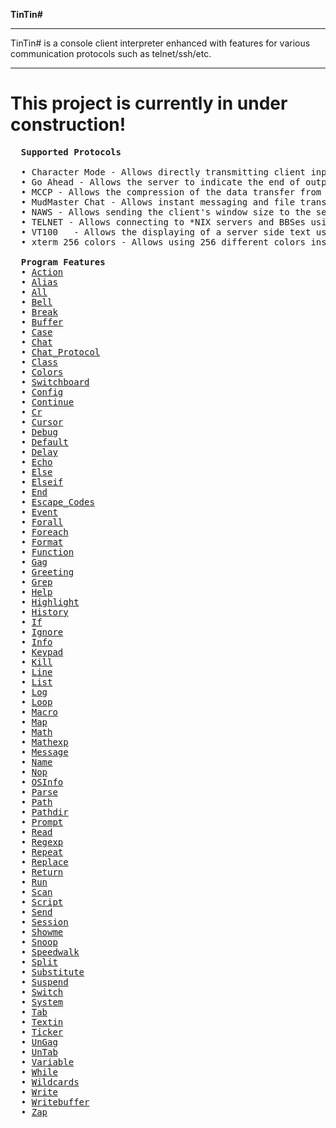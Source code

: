 ﻿<b>TinTin#</b>
<hr>

TinTin# is a console client interpreter enhanced with features for various communication protocols such as telnet/ssh/etc.<br>

<hr>

  <H1>This project is currently in under construction!</H1>
  
<pre>
  <b>Supported Protocols</b>

  • Character Mode - Allows directly transmitting client input, required for BBSes, *NIX servers, and roguelikes.
  • Go Ahead - Allows the server to indicate the end of output, allowing better client side prompt handling.
  • MCCP - Allows the compression of the data transfer from the server to the client.
  • MudMaster Chat - Allows instant messaging and file transfers over private P2P connections.
  • NAWS - Allows sending the client's window size to the server.
  • TELNET - Allows connecting to *NIX servers and BBSes using TELOPT negotiations.
  • VT100	- Allows the displaying of a server side text user interface.
  • xterm 256 colors - Allows using 256 different colors instead of the traditional 16.

  <b>Program Features</b>
  • <a href="https://github.com/Latency/TINTIN-.NET/blob/master/Source/Help/Action.txt">Action</a>
  • <a href="https://github.com/Latency/TINTIN-.NET/blob/master/Source/Help/Alias.txt">Alias</a>
  • <a href="https://github.com/Latency/TINTIN-.NET/blob/master/Source/Help/All.txt">All</a>
  • <a href="https://github.com/Latency/TINTIN-.NET/blob/master/Source/Help/Bell.txt">Bell</a>
  • <a href="https://github.com/Latency/TINTIN-.NET/blob/master/Source/Help/Break.txt">Break</a>
  • <a href="https://github.com/Latency/TINTIN-.NET/blob/master/Source/Help/Buffer.txt">Buffer</a>
  • <a href="https://github.com/Latency/TINTIN-.NET/blob/master/Source/Help/Case.txt">Case</a>
  • <a href="https://github.com/Latency/TINTIN-.NET/blob/master/Source/Help/Chat.txt">Chat</a>
  • <a href="https://github.com/Latency/TINTIN-.NET/blob/master/Source/Help/Chat_Protocol.txt">Chat_Protocol</a>
  • <a href="https://github.com/Latency/TINTIN-.NET/blob/master/Source/Help/Class.txt">Class</a>
  • <a href="https://github.com/Latency/TINTIN-.NET/blob/master/Source/Help/Colors.txt">Colors</a>
  • <a href="https://github.com/Latency/TINTIN-.NET/blob/master/Source/Help/Switchboard.txt">Switchboard</a>
  • <a href="https://github.com/Latency/TINTIN-.NET/blob/master/Source/Help/Config.txt">Config</a>
  • <a href="https://github.com/Latency/TINTIN-.NET/blob/master/Source/Help/Continue.txt">Continue</a>
  • <a href="https://github.com/Latency/TINTIN-.NET/blob/master/Source/Help/Cr.txt">Cr</a>
  • <a href="https://github.com/Latency/TINTIN-.NET/blob/master/Source/Help/Cursor.txt">Cursor</a>
  • <a href="https://github.com/Latency/TINTIN-.NET/blob/master/Source/Help/Debug.txt">Debug</a>
  • <a href="https://github.com/Latency/TINTIN-.NET/blob/master/Source/Help/Default.txt">Default</a>
  • <a href="https://github.com/Latency/TINTIN-.NET/blob/master/Source/Help/Delay.txt">Delay</a>
  • <a href="https://github.com/Latency/TINTIN-.NET/blob/master/Source/Help/Echo.txt">Echo</a>
  • <a href="https://github.com/Latency/TINTIN-.NET/blob/master/Source/Help/Else.txt">Else</a>
  • <a href="https://github.com/Latency/TINTIN-.NET/blob/master/Source/Help/Elseif.txt">Elseif</a>
  • <a href="https://github.com/Latency/TINTIN-.NET/blob/master/Source/Help/End.txt">End</a>
  • <a href="https://github.com/Latency/TINTIN-.NET/blob/master/Source/Help/Escape_Codes.txt">Escape_Codes</a>
  • <a href="https://github.com/Latency/TINTIN-.NET/blob/master/Source/Help/Event.txt">Event</a>
  • <a href="https://github.com/Latency/TINTIN-.NET/blob/master/Source/Help/Forall.txt">Forall</a>
  • <a href="https://github.com/Latency/TINTIN-.NET/blob/master/Source/Help/Foreach.txt">Foreach</a>
  • <a href="https://github.com/Latency/TINTIN-.NET/blob/master/Source/Help/Format.txt">Format</a>
  • <a href="https://github.com/Latency/TINTIN-.NET/blob/master/Source/Help/Function.txt">Function</a>
  • <a href="https://github.com/Latency/TINTIN-.NET/blob/master/Source/Help/Gag.txt">Gag</a>
  • <a href="https://github.com/Latency/TINTIN-.NET/blob/master/Source/Help/Greeting.txt">Greeting</a>
  • <a href="https://github.com/Latency/TINTIN-.NET/blob/master/Source/Help/Grep.txt">Grep</a>
  • <a href="https://github.com/Latency/TINTIN-.NET/blob/master/Source/Help/Help.txt">Help</a>
  • <a href="https://github.com/Latency/TINTIN-.NET/blob/master/Source/Help/Highlight.txt">Highlight</a>
  • <a href="https://github.com/Latency/TINTIN-.NET/blob/master/Source/Help/History.txt">History</a>
  • <a href="https://github.com/Latency/TINTIN-.NET/blob/master/Source/Help/If.txt">If</a>
  • <a href="https://github.com/Latency/TINTIN-.NET/blob/master/Source/Help/Ignore.txt">Ignore</a>
  • <a href="https://github.com/Latency/TINTIN-.NET/blob/master/Source/Help/Info.txt">Info</a>
  • <a href="https://github.com/Latency/TINTIN-.NET/blob/master/Source/Help/Keypad.txt">Keypad</a>
  • <a href="https://github.com/Latency/TINTIN-.NET/blob/master/Source/Help/Kill.txt">Kill</a>
  • <a href="https://github.com/Latency/TINTIN-.NET/blob/master/Source/Help/Line.txt">Line</a>
  • <a href="https://github.com/Latency/TINTIN-.NET/blob/master/Source/Help/List.txt">List</a>
  • <a href="https://github.com/Latency/TINTIN-.NET/blob/master/Source/Help/Log.txt">Log</a>
  • <a href="https://github.com/Latency/TINTIN-.NET/blob/master/Source/Help/Loop.txt">Loop</a>
  • <a href="https://github.com/Latency/TINTIN-.NET/blob/master/Source/Help/Macro.txt">Macro</a>
  • <a href="https://github.com/Latency/TINTIN-.NET/blob/master/Source/Help/Map.txt">Map</a>
  • <a href="https://github.com/Latency/TINTIN-.NET/blob/master/Source/Help/Math.txt">Math</a>
  • <a href="https://github.com/Latency/TINTIN-.NET/blob/master/Source/Help/Mathexp.txt">Mathexp</a>
  • <a href="https://github.com/Latency/TINTIN-.NET/blob/master/Source/Help/Message.txt">Message</a>
  • <a href="https://github.com/Latency/TINTIN-.NET/blob/master/Source/Help/Name.txt">Name</a>
  • <a href="https://github.com/Latency/TINTIN-.NET/blob/master/Source/Help/Nop.txt">Nop</a>
  • <a href="https://github.com/Latency/TINTIN-.NET/blob/master/Source/Help/OSInfo.txt">OSInfo</a>
  • <a href="https://github.com/Latency/TINTIN-.NET/blob/master/Source/Help/Parse.txt">Parse</a>
  • <a href="https://github.com/Latency/TINTIN-.NET/blob/master/Source/Help/Path.txt">Path</a>
  • <a href="https://github.com/Latency/TINTIN-.NET/blob/master/Source/Help/Pathdir.txt">Pathdir</a>
  • <a href="https://github.com/Latency/TINTIN-.NET/blob/master/Source/Help/Prompt.txt">Prompt</a>
  • <a href="https://github.com/Latency/TINTIN-.NET/blob/master/Source/Help/Read.txt">Read</a>
  • <a href="https://github.com/Latency/TINTIN-.NET/blob/master/Source/Help/Regexp.txt">Regexp</a>
  • <a href="https://github.com/Latency/TINTIN-.NET/blob/master/Source/Help/Repeat.txt">Repeat</a>
  • <a href="https://github.com/Latency/TINTIN-.NET/blob/master/Source/Help/Replace.txt">Replace</a>
  • <a href="https://github.com/Latency/TINTIN-.NET/blob/master/Source/Help/Return.txt">Return</a>
  • <a href="https://github.com/Latency/TINTIN-.NET/blob/master/Source/Help/Run.txt">Run</a>
  • <a href="https://github.com/Latency/TINTIN-.NET/blob/master/Source/Help/Scan.txt">Scan</a>
  • <a href="https://github.com/Latency/TINTIN-.NET/blob/master/Source/Help/Script.txt">Script</a>
  • <a href="https://github.com/Latency/TINTIN-.NET/blob/master/Source/Help/Send.txt">Send</a>
  • <a href="https://github.com/Latency/TINTIN-.NET/blob/master/Source/Help/Session.txt">Session</a>
  • <a href="https://github.com/Latency/TINTIN-.NET/blob/master/Source/Help/Showme.txt">Showme</a>
  • <a href="https://github.com/Latency/TINTIN-.NET/blob/master/Source/Help/Snoop.txt">Snoop</a>
  • <a href="https://github.com/Latency/TINTIN-.NET/blob/master/Source/Help/Speedwalk.txt">Speedwalk</a>
  • <a href="https://github.com/Latency/TINTIN-.NET/blob/master/Source/Help/Split.txt">Split</a>
  • <a href="https://github.com/Latency/TINTIN-.NET/blob/master/Source/Help/Substitute.txt">Substitute</a>
  • <a href="https://github.com/Latency/TINTIN-.NET/blob/master/Source/Help/Suspend.txt">Suspend</a>
  • <a href="https://github.com/Latency/TINTIN-.NET/blob/master/Source/Help/Switch.txt">Switch</a>
  • <a href="https://github.com/Latency/TINTIN-.NET/blob/master/Source/Help/System.txt">System</a>
  • <a href="https://github.com/Latency/TINTIN-.NET/blob/master/Source/Help/Tab.txt">Tab</a>
  • <a href="https://github.com/Latency/TINTIN-.NET/blob/master/Source/Help/Textin.txt">Textin</a>
  • <a href="https://github.com/Latency/TINTIN-.NET/blob/master/Source/Help/Ticker.txt">Ticker</a>
  • <a href="https://github.com/Latency/TINTIN-.NET/blob/master/Source/Help/UnGag.txt">UnGag</a>
  • <a href="https://github.com/Latency/TINTIN-.NET/blob/master/Source/Help/UnTab.txt">UnTab</a>
  • <a href="https://github.com/Latency/TINTIN-.NET/blob/master/Source/Help/Variable.txt">Variable</a>
  • <a href="https://github.com/Latency/TINTIN-.NET/blob/master/Source/Help/While.txt">While</a>
  • <a href="https://github.com/Latency/TINTIN-.NET/blob/master/Source/Help/Wildcards.txt">Wildcards</a>
  • <a href="https://github.com/Latency/TINTIN-.NET/blob/master/Source/Help/Write.txt">Write</a>
  • <a href="https://github.com/Latency/TINTIN-.NET/blob/master/Source/Help/Writebuffer.txt">Writebuffer</a>
  • <a href="https://github.com/Latency/TINTIN-.NET/blob/master/Source/Help/Zap.txt">Zap</a>
</pre>